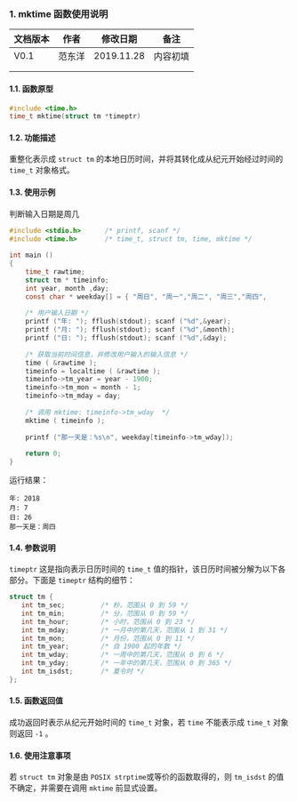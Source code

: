 ### 1. mktime  函数使用说明





| 文档版本 | 作者   | 修改日期   | 备注     |
| -------- | ------ | ---------- | -------- |
| V0.1     | 范东洋 | 2019.11.28 | 内容初填 |
|          |        |            |          |
|          |        |            |          |





#### 1.1. 函数原型

```c
#include <time.h>
time_t mktime(struct tm *timeptr)
```



#### 1.2. 功能描述

 重整化表示成 `struct tm` 的本地日历时间，并将其转化成从纪元开始经过时间的 `time_t` 对象格式。 





#### 1.3. 使用示例

判断输入日期是周几

```c
#include <stdio.h>      /* printf, scanf */
#include <time.h>       /* time_t, struct tm, time, mktime */
 
int main ()
{
    time_t rawtime;
    struct tm * timeinfo;
    int year, month ,day;
    const char * weekday[] = { "周日", "周一","周二", "周三","周四",                               "周五", "周六"};
 
    /* 用户输入日期 */
    printf ("年: "); fflush(stdout); scanf ("%d",&year);
    printf ("月: "); fflush(stdout); scanf ("%d",&month);
    printf ("日: "); fflush(stdout); scanf ("%d",&day);
 
    /* 获取当前时间信息，并修改用户输入的输入信息 */
    time ( &rawtime );
    timeinfo = localtime ( &rawtime );
    timeinfo->tm_year = year - 1900;
    timeinfo->tm_mon = month - 1;
    timeinfo->tm_mday = day;
 
    /* 调用 mktime: timeinfo->tm_wday  */
    mktime ( timeinfo );
 
    printf ("那一天是：%s\n", weekday[timeinfo->tm_wday]);
 
    return 0;
}
```

运行结果：

```
年: 2018
月: 7
日: 26
那一天是：周四
```







#### 1.4. 参数说明

 `timeptr`  这是指向表示日历时间的 `time_t` 值的指针，该日历时间被分解为以下各部分。下面是 `timeptr`  结构的细节： 

```c
struct tm {
   int tm_sec;         /* 秒，范围从 0 到 59 */
   int tm_min;         /* 分，范围从 0 到 59 */
   int tm_hour;        /* 小时，范围从 0 到 23 */
   int tm_mday;        /* 一月中的第几天，范围从 1 到 31 */
   int tm_mon;         /* 月份，范围从 0 到 11 */
   int tm_year;        /* 自 1900 起的年数 */
   int tm_wday;        /* 一周中的第几天，范围从 0 到 6 */
   int tm_yday;        /* 一年中的第几天，范围从 0 到 365 */
   int tm_isdst;       /* 夏令时 */    
};
```









#### 1.5. 函数返回值

成功返回时表示从纪元开始时间的 `time_t` 对象，若 `time` 不能表示成 `time_t` 对象则返回 `-1` 。







#### 1.6. 使用注意事项

 若 `struct tm` 对象是由 `POSIX strptime`或等价的函数取得的，则 `tm_isdst` 的值不确定，并需要在调用 `mktime` 前显式设置。 